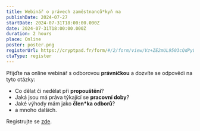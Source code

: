 ```yaml
---
title: Webinář o právech zaměstnanců*kyň na 
publishDate: 2024-07-27
startDate: 2024-07-31T18:00:00.000Z
date: 2024-07-31T18:00:00.000Z
duration: 2 hours
place: Online
poster: poster.png
registerUrl: https://cryptpad.fr/form/#/2/form/view/Vz+ZE2mUL9503cQdPyLwStMXXcD4Zh240GDTFGVokDA/
ctaType: register
---
```


Přijďte na online webinář s odborovou **právničkou** a dozvíte se odpovědi na tyto otázky:

- Co dělat či nedělat při **propouštění**?
- Jaká jsou má práva týkající se **pracovní doby**?
- Jaké výhody mám jako **člen*ka odborů**?
- a mnoho dalších.

Registrujte se [zde](https://cryptpad.fr/form/#/2/form/view/Vz+ZE2mUL9503cQdPyLwStMXXcD4Zh240GDTFGVokDA/).
